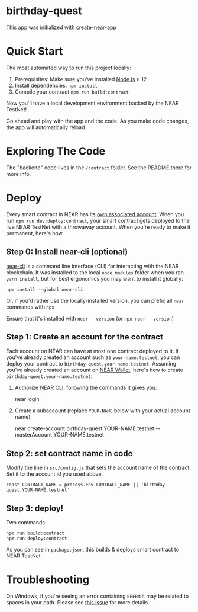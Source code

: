 birthday-quest
==============

This app was initialized with [create-near-app]


Quick Start
===========

The most automated way to run this project locally:

1. Prerequisites: Make sure you've installed [Node.js] ≥ 12
2. Install dependencies: `npm install`
3. Compile your contract `npm run build:contract`

Now you'll have a local development environment backed by the NEAR TestNet!

Go ahead and play with the app and the code. As you make code changes, the app will automatically reload.


Exploring The Code
==================

The "backend" code lives in the `/contract` folder. See the README there for more info.


Deploy
======

Every smart contract in NEAR has its [own associated account][NEAR accounts]. When you run `npm run dev:deploy:contract`, your smart contract gets deployed to the live NEAR TestNet with a throwaway account. When you're ready to make it permanent, here's how.


Step 0: Install near-cli (optional)
-----------------------------------

[near-cli] is a command line interface (CLI) for interacting with the NEAR blockchain. It was installed to the local `node_modules` folder when you ran `yarn install`, but for best ergonomics you may want to install it globally:

    npm install --global near-cli

Or, if you'd rather use the locally-installed version, you can prefix all `near` commands with `npx`

Ensure that it's installed with `near --version` (or `npx near --version`)


Step 1: Create an account for the contract
------------------------------------------

Each account on NEAR can have at most one contract deployed to it. If you've already created an account such as `your-name.testnet`, you can deploy your contract to `birthday-quest.your-name.testnet`. Assuming you've already created an account on [NEAR Wallet], here's how to create `birthday-quest.your-name.testnet`:

1. Authorize NEAR CLI, following the commands it gives you:

      near login

2. Create a subaccount (replace `YOUR-NAME` below with your actual account name):

      near create-account birthday-quest.YOUR-NAME.testnet --masterAccount YOUR-NAME.testnet


Step 2: set contract name in code
---------------------------------

Modify the line in `src/config.js` that sets the account name of the contract. Set it to the account id you used above.

    const CONTRACT_NAME = process.env.CONTRACT_NAME || 'birthday-quest.YOUR-NAME.testnet'


Step 3: deploy!
---------------

Two commands:

    npm run build:contract
    npm run deploy:contract

As you can see in `package.json`, this builds & deploys smart contract to NEAR TestNet


Troubleshooting
===============

On Windows, if you're seeing an error containing `EPERM` it may be related to spaces in your path. Please see [this issue](https://github.com/zkat/npx/issues/209) for more details.


  [create-near-app]: https://github.com/near/create-near-app
  [Node.js]: https://nodejs.org/en/download/package-manager/
  [jest]: https://jestjs.io/
  [NEAR accounts]: https://docs.near.org/docs/concepts/account
  [NEAR Wallet]: https://wallet.testnet.near.org/
  [near-cli]: https://github.com/near/near-cli
  [gh-pages]: https://github.com/tschaub/gh-pages
